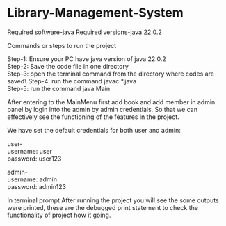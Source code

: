 # Library-Management-System

Required software-java
Required versions-java 22.0.2

Commands or steps to run the project

 Step-1: Ensure your PC have java version of java 22.0.2\
 Step-2: Save the code file in one directory\
 Step-3: open the terminal command from the directory where codes are saved\ 
 Step-4: run the command javac *.java  
 Step-5: run the command java Main

After entering to the MainMenu first add book and add member in admin panel by login into the admin by admin credentials. So that we can effectively see the functioning of the features in the project.

We have set the default credentials for both user and admin:

 user-\
 username: user\
 password: user123

 admin-\
 username: admin\
 password: admin123
 
In terminal prompt After running the project you will see the some outputs were printed, these are the debugged print statement to check the functionality of 
project how it going.
